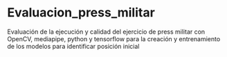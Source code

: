# Evaluacion_press_militar
Evaluación de la ejecución y calidad del ejercicio de press militar con OpenCV, mediapipe, python y tensorflow para la creación y entrenamiento de los modelos para identificar posición inicial
